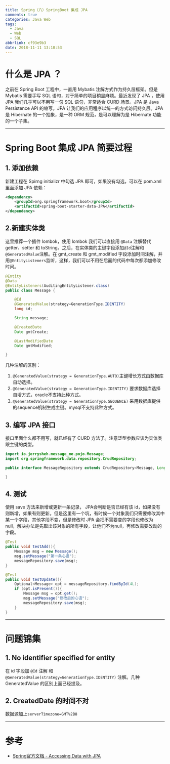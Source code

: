 ```yaml
---
title: Spring（八）SpringBoot 集成 JPA
comments: true
categories: Java Web
tags:
  - Java
  - Web
  - SQL
abbrlink: cf93e9b3
date: 2018-11-11 13:10:53
---
```


# 什么是 JPA ？

之前在 Spring Boot 工程中，一直用 Mybatis 注解方式作为持久层框架。但是 Mybatis 需要手写 SQL 语句，对于简单的项目稍显麻烦。最近发现了 JPA ，使用 JPA 我们几乎可以不用写一句 SQL 语句，非常适合 CURD 场景。JPA 是 Java Persistence API 的缩写。JPA 让我们的应用程序以统一的方式访问持久层。JPA 是 Hibernate 的一个抽象，是一种 ORM 规范，是可以理解为是 Hibernate 功能的一个子集。


<!-- more -->

---

# Spring Boot 集成 JPA 简要过程

## 1. 添加依赖

新建工程在 Spirng initializr 中勾选 JPA 即可，如果没有勾选，可以在 pom.xml 里面添加 JPA 依赖：

```xml
<dependency>
    <groupId>org.springframework.boot</groupId>
    <artifactId>spring-boot-starter-data-JPA</artifactId>
</dependency>
```

## 2.新建实体类

这里推荐一个插件 lombok，使用 lombok 我们可以直接用 `@Data` 注解替代 getter、setter 和 toString。之后，在实体类的主键字段添加`@Id`注解和`@GeneratedValue`注解。在 gmt_create 和 gmt_modified 字段添加时间注解，并用`@EntityListeners`监听，这样，我们可以不用在后面的代码中每次都添加修改时间。

```java
@Entity
@Data
@EntityListeners(AuditingEntityListener.class)
public class Message {

    @Id
    @GeneratedValue(strategy=GenerationType.IDENTITY)
    long id;

    String message;

    @CreatedDate
    Date gmtCreate;

    @LastModifiedDate
    Date gmtModified;

}
```

几种注解的区别：

1. `@GeneratedValue(strategy = GenerationType.AUTO)`主键增长方式由数据库自动选择。
2. `@GeneratedValue(strategy = GenerationType.IDENTITY)` 要求数据库选择自增方式，oracle不支持此种方式。
3. `@GeneratedValue(strategy = GenerationType.SEQUENCE)` 采用数据库提供的sequence机制生成主键。mysql不支持此种方式。

## 3. 编写 JPA 接口

接口里面什么都不用写，就已经有了 CURD 方法了。注意泛型参数应该为实体类跟主键的类型。

```java
import io.jerrysheh.message_me.pojo.Message;
import org.springframework.data.repository.CrudRepository;

public interface MessageRepository extends CrudRepository<Message, Long>  {

}

```

## 4. 测试

使用 save 方法来新增或更新一条记录， JPA会判断是否已经有该 id，如果没有则新增，如果有则更新。但是这里有一个坑，有时候一个对象我们只需要修改其中某一个字段，其他字段不变，但是修改时 JPA 会把不需要变的字段也修改为 null，解决办法是先取出该对象的所有字段，让他们不为null，再修改需要改动的字段。

```java
@Test
public void testAdd(){
    Message msg = new Message();
    msg.setMessage("第一条心语");
    messageRepository.save(msg);
}

@Test
public void testUpdate(){
    Optional<Message> opt = messageRepository.findById(4L);
    if (opt.isPresent()){
        Message msg = opt.get();
        msg.setMessage("修改后的心语");
        messageRepository.save(msg);
    }
}
```

---

# 问题锦集

## 1. No identifier specified for entity

在 id 字段加 `@Id` 注解 和 `@GeneratedValue(strategy=GenerationType.IDENTITY)` 注解。几种 GeneratedValue 的区别上面已经提及。

## 2. CreatedDate 的时间不对

数据源加上`serverTimezone=GMT%2B8`

---

# 参考

- [Spring官方文档 - Accessing Data with JPA](https://spring.io/guides/gs/accessing-data-JPA/)
